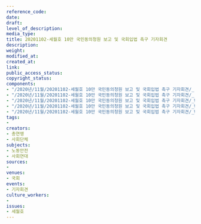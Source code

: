 ```yaml
---
reference_code: 
date: 
draft: 
level_of_description: 
media_type: 
title: 20201102-세월호 10만 국민동의청원 보고 및 국회입법 촉구 기자회견
description: 
weight: 
modified_at: 
created_at: 
link: 
public_access_status: 
copyright_status: 
components:
- "/2020년/11월/20201102-세월호 10만 국민동의청원 보고 및 국회입법 촉구 기자회견/_1DX0618.jpg"
- "/2020년/11월/20201102-세월호 10만 국민동의청원 보고 및 국회입법 촉구 기자회견/_1DX0607.jpg"
- "/2020년/11월/20201102-세월호 10만 국민동의청원 보고 및 국회입법 촉구 기자회견/_W5D0001.jpg"
- "/2020년/11월/20201102-세월호 10만 국민동의청원 보고 및 국회입법 촉구 기자회견/_W5D0010.jpg"
- "/2020년/11월/20201102-세월호 10만 국민동의청원 보고 및 국회입법 촉구 기자회견/_W5D0061.jpg"
tags:
- 
creators:
- 총연맹
- 사회단체
subjects:
- 노동안전
- 사회연대
sources:
- 
venues:
- 국회
events:
- 기자회견
culture_workers:
- 
issues:
- 세월호
---
```

